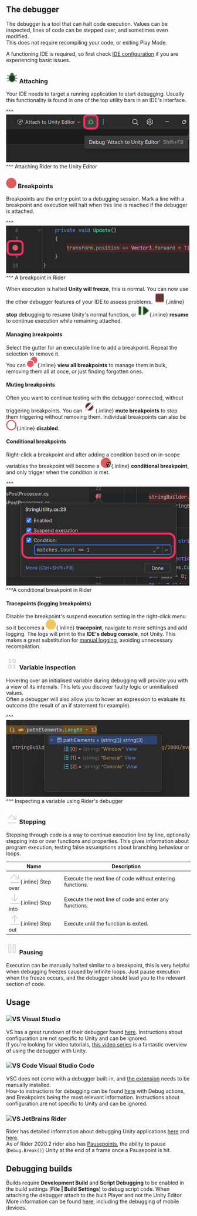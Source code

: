 ## The debugger

The debugger is a tool that can halt code execution. Values can be inspected, lines of code can be stepped over, and sometimes even modified.  
This does not require recompiling your code, or exiting Play Mode.

A functioning IDE is required, so first check [IDE configuration](../IDE%20Configuration.md) if you are experiencing basic issues.

### ![Rider attach](debug_dark.svg) Attaching
Your IDE needs to target a running application to start debugging. Usually this functionality is found in one of the top utility bars in an IDE's interface.

^^^
![Attaching Rider's debugger](debugger-attach-rider.png)
^^^ Attaching Rider to the Unity Editor

### ![Rider breakpoint](breakpoint_dark.svg) Breakpoints
Breakpoints are the entry point to a debugging session. Mark a line with a breakpoint and execution will halt when this line is reached if the debugger is attached.  

^^^
![Attaching Rider's debugger](breakpoint-rider.png)
^^^ A breakpoint in Rider

When execution is halted **Unity will freeze**, this is normal. You can now use the other debugger features of your IDE to assess problems. ![Rider stop debugging](stop_dark.svg){.inline} **stop** debugging to resume Unity's normal function, or ![Rider stop debugging](resume_dark.svg){.inline} **resume** to continue execution while remaining attached.

#### Managing breakpoints
Select the gutter for an executable line to add a breakpoint. Repeat the selection to remove it.  
You can ![Rider all breakpoints](multipleBreakpoints_dark.svg){.inline} **view all breakpoints** to manage them in bulk, removing them all at once, or just finding forgotten ones.

#### Muting breakpoints
Often you want to continue testing with the debugger connected, without triggering breakpoints. You can ![Rider mute breakpoints](muteBreakpoints_dark.svg){.inline} **mute breakpoints** to stop them triggering without removing them. Individual breakpoints can also be ![Rider disabled breakpoint](breakpointDisabled_dark.svg){.inline} **disabled**.

#### Conditional breakpoints
Right-click a breakpoint and after adding a condition based on in-scope variables the breakpoint will become a ![Conditional breakpoint in Rider](breakpointConditional_dark.svg){.inline} **conditional breakpoint**, and only trigger when the condition is met.

^^^
![Conditional breakpoint in Rider](conditional-breakpoint-rider.png)
^^^A conditional breakpoint in Rider

#### Tracepoints (logging breakpoints)
Disable the breakpoint's suspend execution setting in the right-click menu so it becomes a ![Unsuspended breakpoint in Rider](breakpointUnsuspendent_dark.svg){.inline} **tracepoint**, navigate to more settings and add logging. The logs will print to the **IDE's debug console**, not Unity. 
This makes a great substitution for [manual logging](Logging/How-to.md), avoiding unnecessary recompilation. 

### ![Rider data](binaryData_dark.svg) Variable inspection
Hovering over an initialised variable during debugging will provide you with a view of its internals. This lets you discover faulty logic or uninitialised values.  
Often a debugger will also allow you to hover an expression to evaluate its outcome (the result of an if statement for example).

^^^
![Variable inspection in Rider](variable-inspection-rider.png)
^^^ Inspecting a variable using Rider's debugger

### ![Rider step over](stepOver.svg) Stepping
Stepping through code is a way to continue execution line by line, optionally stepping into or over functions and properties. This gives information about program execution, testing false assumptions about branching behaviour or loops.

| Name                                           | Description                                               |
|------------------------------------------------|-----------------------------------------------------------|
| ![Step over](stepOver.svg){.inline} Step over  | Execute the next line of code without entering functions. |
| ![Step into](stepInto.svg){.inline} Step into  | Execute the next line of code and enter any functions.    |
| ![Step out](stepOut.svg){.inline} Step out     | Execute until the function is exited.                     |

### ![Rider pause](pause_dark.svg) Pausing
Execution can be manually halted similar to a breakpoint, this is very helpful when debugging freezes caused by infinite loops. Just pause execution when the freeze occurs, and the debugger should lead you to the relevant section of code.

## Usage
### ![VS](/Images/visualstudio.svg) Visual Studio
VS has a great rundown of their debugger found [here](https://docs.microsoft.com/en-us/visualstudio/debugger/debugger-feature-tour). Instructions about configuration are not specific to Unity and can be ignored.  
If you're looking for video tutorials, [this video series](https://www.youtube.com/playlist?list=PLReL099Y5nRdW8KEd59B5KkGeqWFao34n) is a fantastic overview of using the debugger with Unity.

### ![VS Code](/Images/vscode.svg) Visual Studio Code
VSC does not come with a debugger built-in, and [the extension](https://marketplace.visualstudio.com/items?itemName=Unity.unity-debug) needs to be manually installed.  
How-to instructions for debugging can be found [here](https://code.visualstudio.com/docs/editor/debugging) with Debug actions, and Breakpoints being the most relevant information. Instructions about configuration are not specific to Unity and can be ignored.

### ![VS](/Images/jetbrains_rider.svg) JetBrains Rider
Rider has detailed information about debugging Unity applications [here](https://www.jetbrains.com/help/rider/Debugging_Unity_Applications.html) and [here](https://www.jetbrains.com/help/rider/Using_Breakpoints.html).  
As of Rider 2020.2 rider also has [Pausepoints](https://blog.jetbrains.com/dotnet/2020/06/11/introducing-unity-pausepoints-for-rider/), the ability to pause (`Debug.Break()`) Unity at the end of a frame once a Pausepoint is hit.

## Debugging builds
Builds require **Development Build** and **Script Debugging** to be enabled in the build settings (**File | Build Settings**) to debug script code. When attaching the debugger attach to the built Player and not the Unity Editor.  
More information can be found [here](https://docs.unity3d.com/Manual/ManagedCodeDebugging.html), including the debugging of mobile devices.  